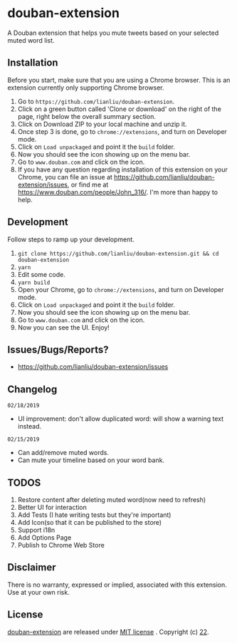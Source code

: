 # douban-extension
A Douban extension that helps you mute tweets based on your selected muted word list.

## Installation
Before you start, make sure that you are using a Chrome browser. This is an extension currently only supporting Chrome browser.

1. Go to `https://github.com/lianliu/douban-extension`.
2. Click on a green button called 'Clone or download' on the right of the page, right below the overall summary section.
3. Click on Download ZIP to your local machine and unzip it.
4. Once step 3 is done, go to `chrome://extensions`, and turn on Developer mode.
5. Click on `Load unpackaged` and point it the `build` folder.
6. Now you should see the icon showing up on the menu bar.
7. Go to `www.douban.com` and click on the icon.
8. If you have any question regarding installation of this extension on your Chrome, you can file an issue at https://github.com/lianliu/douban-extension/issues, or find me at https://www.douban.com/people/John_316/. I'm more than happy to help.
 
## Development
Follow steps to ramp up your development.

1. `git clone https://github.com/lianliu/douban-extension.git && cd douban-extension`
2. `yarn`
3. Edit some code.
4. `yarn build`
5. Open your Chrome, go to `chrome://extensions`, and turn on Developer mode.
6. Click on `Load unpackaged` and point it the `build` folder.
7. Now you should see the icon showing up on the menu bar.
8. Go to `www.douban.com` and click on the icon.
9. Now you can see the UI. Enjoy!

## Issues/Bugs/Reports?
* https://github.com/lianliu/douban-extension/issues

## Changelog
`02/18/2019`
* UI improvement: don't allow duplicated word: will show a warning text instead.

`02/15/2019`
* Can add/remove muted words.
* Can mute your timeline based on your word bank.

## TODOS
1. Restore content after deleting muted word(now need to refresh)
2. Better UI for interaction
3. Add Tests (I hate writing tests but they're important)
4. Add Icon(so that it can be published to the store)
5. Support i18n
6. Add Options Page
7. Publish to Chrome Web Store

## Disclaimer
There is no warranty, expressed or implied, associated with this extension. Use at your own risk.

## License
[douban-extension](https://github.com/lianliu/douban-extension) are released under [MIT license](https://github.com/lianliu/douban-extension/blob/master/LICENSE) . Copyright (c) [22](https://www.douban.com/people/John_316/).
